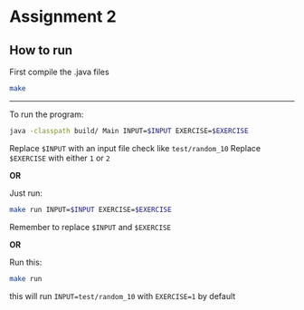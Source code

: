 # Assignment 2

## How to run

First compile the .java files
```bash
make
```

---

To run the program:
```bash
java -classpath build/ Main INPUT=$INPUT EXERCISE=$EXERCISE
```
Replace `$INPUT` with an input file check like `test/random_10`
Replace `$EXERCISE` with either `1` or `2`

**OR**

Just run:
```bash
make run INPUT=$INPUT EXERCISE=$EXERCISE
```
Remember to replace `$INPUT` and `$EXERCISE`

**OR**

Run this:
```bash
make run
```
this will run `INPUT=test/random_10` with `EXERCISE=1` by default
